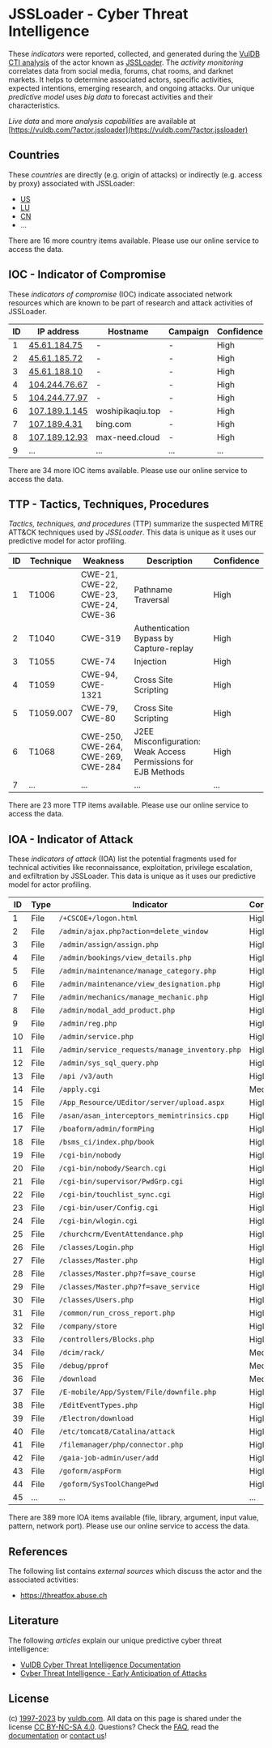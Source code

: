 # JSSLoader - Cyber Threat Intelligence

These _indicators_ were reported, collected, and generated during the [VulDB CTI analysis](https://vuldb.com/?kb.cti) of the actor known as [JSSLoader](https://vuldb.com/?actor.jssloader). The _activity monitoring_ correlates data from social media, forums, chat rooms, and darknet markets. It helps to determine associated actors, specific activities, expected intentions, emerging research, and ongoing attacks. Our unique _predictive model_ uses _big data_ to forecast activities and their characteristics.

_Live data_ and more _analysis capabilities_ are available at [https://vuldb.com/?actor.jssloader](https://vuldb.com/?actor.jssloader)

## Countries

These _countries_ are directly (e.g. origin of attacks) or indirectly (e.g. access by proxy) associated with JSSLoader:

* [US](https://vuldb.com/?country.us)
* [LU](https://vuldb.com/?country.lu)
* [CN](https://vuldb.com/?country.cn)
* ...

There are 16 more country items available. Please use our online service to access the data.

## IOC - Indicator of Compromise

These _indicators of compromise_ (IOC) indicate associated network resources which are known to be part of research and attack activities of JSSLoader.

ID | IP address | Hostname | Campaign | Confidence
-- | ---------- | -------- | -------- | ----------
1 | [45.61.184.75](https://vuldb.com/?ip.45.61.184.75) | - | - | High
2 | [45.61.185.72](https://vuldb.com/?ip.45.61.185.72) | - | - | High
3 | [45.61.188.10](https://vuldb.com/?ip.45.61.188.10) | - | - | High
4 | [104.244.76.67](https://vuldb.com/?ip.104.244.76.67) | - | - | High
5 | [104.244.77.97](https://vuldb.com/?ip.104.244.77.97) | - | - | High
6 | [107.189.1.145](https://vuldb.com/?ip.107.189.1.145) | woshipikaqiu.top | - | High
7 | [107.189.4.31](https://vuldb.com/?ip.107.189.4.31) | bing.com | - | High
8 | [107.189.12.93](https://vuldb.com/?ip.107.189.12.93) | max-need.cloud | - | High
9 | ... | ... | ... | ...

There are 34 more IOC items available. Please use our online service to access the data.

## TTP - Tactics, Techniques, Procedures

_Tactics, techniques, and procedures_ (TTP) summarize the suspected MITRE ATT&CK techniques used by _JSSLoader_. This data is unique as it uses our predictive model for actor profiling.

ID | Technique | Weakness | Description | Confidence
-- | --------- | -------- | ----------- | ----------
1 | T1006 | CWE-21, CWE-22, CWE-23, CWE-24, CWE-36 | Pathname Traversal | High
2 | T1040 | CWE-319 | Authentication Bypass by Capture-replay | High
3 | T1055 | CWE-74 | Injection | High
4 | T1059 | CWE-94, CWE-1321 | Cross Site Scripting | High
5 | T1059.007 | CWE-79, CWE-80 | Cross Site Scripting | High
6 | T1068 | CWE-250, CWE-264, CWE-269, CWE-284 | J2EE Misconfiguration: Weak Access Permissions for EJB Methods | High
7 | ... | ... | ... | ...

There are 23 more TTP items available. Please use our online service to access the data.

## IOA - Indicator of Attack

These _indicators of attack_ (IOA) list the potential fragments used for technical activities like reconnaissance, exploitation, privilege escalation, and exfiltration by JSSLoader. This data is unique as it uses our predictive model for actor profiling.

ID | Type | Indicator | Confidence
-- | ---- | --------- | ----------
1 | File | `/+CSCOE+/logon.html` | High
2 | File | `/admin/ajax.php?action=delete_window` | High
3 | File | `/admin/assign/assign.php` | High
4 | File | `/admin/bookings/view_details.php` | High
5 | File | `/admin/maintenance/manage_category.php` | High
6 | File | `/admin/maintenance/view_designation.php` | High
7 | File | `/admin/mechanics/manage_mechanic.php` | High
8 | File | `/admin/modal_add_product.php` | High
9 | File | `/admin/reg.php` | High
10 | File | `/admin/service.php` | High
11 | File | `/admin/service_requests/manage_inventory.php` | High
12 | File | `/admin/sys_sql_query.php` | High
13 | File | `/api /v3/auth` | High
14 | File | `/apply.cgi` | Medium
15 | File | `/App_Resource/UEditor/server/upload.aspx` | High
16 | File | `/asan/asan_interceptors_memintrinsics.cpp` | High
17 | File | `/boaform/admin/formPing` | High
18 | File | `/bsms_ci/index.php/book` | High
19 | File | `/cgi-bin/nobody` | High
20 | File | `/cgi-bin/nobody/Search.cgi` | High
21 | File | `/cgi-bin/supervisor/PwdGrp.cgi` | High
22 | File | `/cgi-bin/touchlist_sync.cgi` | High
23 | File | `/cgi-bin/user/Config.cgi` | High
24 | File | `/cgi-bin/wlogin.cgi` | High
25 | File | `/churchcrm/EventAttendance.php` | High
26 | File | `/classes/Login.php` | High
27 | File | `/classes/Master.php` | High
28 | File | `/classes/Master.php?f=save_course` | High
29 | File | `/classes/Master.php?f=save_service` | High
30 | File | `/classes/Users.php` | High
31 | File | `/common/run_cross_report.php` | High
32 | File | `/company/store` | High
33 | File | `/controllers/Blocks.php` | High
34 | File | `/dcim/rack/` | Medium
35 | File | `/debug/pprof` | Medium
36 | File | `/download` | Medium
37 | File | `/E-mobile/App/System/File/downfile.php` | High
38 | File | `/EditEventTypes.php` | High
39 | File | `/Electron/download` | High
40 | File | `/etc/tomcat8/Catalina/attack` | High
41 | File | `/filemanager/php/connector.php` | High
42 | File | `/gaia-job-admin/user/add` | High
43 | File | `/goform/aspForm` | High
44 | File | `/goform/SysToolChangePwd` | High
45 | ... | ... | ...

There are 389 more IOA items available (file, library, argument, input value, pattern, network port). Please use our online service to access the data.

## References

The following list contains _external sources_ which discuss the actor and the associated activities:

* https://threatfox.abuse.ch

## Literature

The following _articles_ explain our unique predictive cyber threat intelligence:

* [VulDB Cyber Threat Intelligence Documentation](https://vuldb.com/?kb.cti)
* [Cyber Threat Intelligence - Early Anticipation of Attacks](https://www.scip.ch/en/?labs.20201022)

## License

(c) [1997-2023](https://vuldb.com/?kb.changelog) by [vuldb.com](https://vuldb.com/?kb.about). All data on this page is shared under the license [CC BY-NC-SA 4.0](https://creativecommons.org/licenses/by-nc-sa/4.0/). Questions? Check the [FAQ](https://vuldb.com/?kb.faq), read the [documentation](https://vuldb.com/?kb) or [contact us](https://vuldb.com/?contact)!
